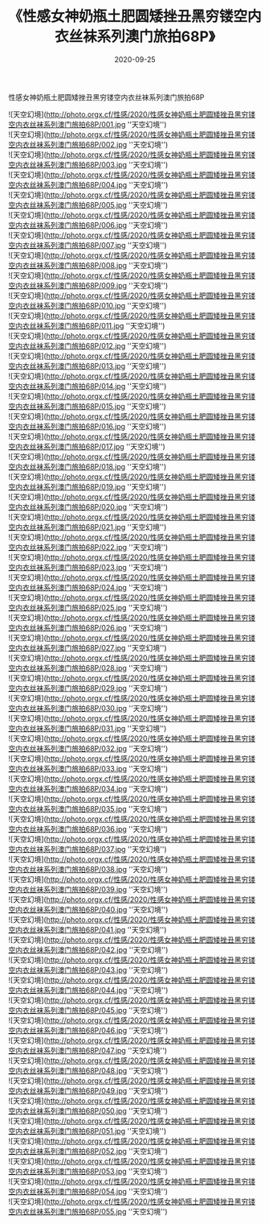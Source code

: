 ﻿---
layout: post
title:  《性感女神奶瓶土肥圆矮挫丑黑穷镂空内衣丝袜系列澳门旅拍68P》
date:   2020-09-25
image: http://photo.orgx.cf/性感/2020/性感女神奶瓶土肥圆矮挫丑黑穷镂空内衣丝袜系列澳门旅拍68P/000.jpg
categories: [美女, 性感, 泳衣]
---

性感女神奶瓶土肥圆矮挫丑黑穷镂空内衣丝袜系列澳门旅拍68P



![天空幻境](http://photo.orgx.cf/性感/2020/性感女神奶瓶土肥圆矮挫丑黑穷镂空内衣丝袜系列澳门旅拍68P/001.jpg ''天空幻境'') <br>
![天空幻境](http://photo.orgx.cf/性感/2020/性感女神奶瓶土肥圆矮挫丑黑穷镂空内衣丝袜系列澳门旅拍68P/002.jpg ''天空幻境'') <br>
![天空幻境](http://photo.orgx.cf/性感/2020/性感女神奶瓶土肥圆矮挫丑黑穷镂空内衣丝袜系列澳门旅拍68P/003.jpg ''天空幻境'') <br>
![天空幻境](http://photo.orgx.cf/性感/2020/性感女神奶瓶土肥圆矮挫丑黑穷镂空内衣丝袜系列澳门旅拍68P/004.jpg ''天空幻境'') <br>
![天空幻境](http://photo.orgx.cf/性感/2020/性感女神奶瓶土肥圆矮挫丑黑穷镂空内衣丝袜系列澳门旅拍68P/005.jpg ''天空幻境'') <br>
![天空幻境](http://photo.orgx.cf/性感/2020/性感女神奶瓶土肥圆矮挫丑黑穷镂空内衣丝袜系列澳门旅拍68P/006.jpg ''天空幻境'') <br>
![天空幻境](http://photo.orgx.cf/性感/2020/性感女神奶瓶土肥圆矮挫丑黑穷镂空内衣丝袜系列澳门旅拍68P/007.jpg ''天空幻境'') <br>
![天空幻境](http://photo.orgx.cf/性感/2020/性感女神奶瓶土肥圆矮挫丑黑穷镂空内衣丝袜系列澳门旅拍68P/008.jpg ''天空幻境'') <br>
![天空幻境](http://photo.orgx.cf/性感/2020/性感女神奶瓶土肥圆矮挫丑黑穷镂空内衣丝袜系列澳门旅拍68P/009.jpg ''天空幻境'') <br>
![天空幻境](http://photo.orgx.cf/性感/2020/性感女神奶瓶土肥圆矮挫丑黑穷镂空内衣丝袜系列澳门旅拍68P/010.jpg ''天空幻境'') <br>
![天空幻境](http://photo.orgx.cf/性感/2020/性感女神奶瓶土肥圆矮挫丑黑穷镂空内衣丝袜系列澳门旅拍68P/011.jpg ''天空幻境'') <br>
![天空幻境](http://photo.orgx.cf/性感/2020/性感女神奶瓶土肥圆矮挫丑黑穷镂空内衣丝袜系列澳门旅拍68P/012.jpg ''天空幻境'') <br>
![天空幻境](http://photo.orgx.cf/性感/2020/性感女神奶瓶土肥圆矮挫丑黑穷镂空内衣丝袜系列澳门旅拍68P/013.jpg ''天空幻境'') <br>
![天空幻境](http://photo.orgx.cf/性感/2020/性感女神奶瓶土肥圆矮挫丑黑穷镂空内衣丝袜系列澳门旅拍68P/014.jpg ''天空幻境'') <br>
![天空幻境](http://photo.orgx.cf/性感/2020/性感女神奶瓶土肥圆矮挫丑黑穷镂空内衣丝袜系列澳门旅拍68P/015.jpg ''天空幻境'') <br>
![天空幻境](http://photo.orgx.cf/性感/2020/性感女神奶瓶土肥圆矮挫丑黑穷镂空内衣丝袜系列澳门旅拍68P/016.jpg ''天空幻境'') <br>
![天空幻境](http://photo.orgx.cf/性感/2020/性感女神奶瓶土肥圆矮挫丑黑穷镂空内衣丝袜系列澳门旅拍68P/017.jpg ''天空幻境'') <br>
![天空幻境](http://photo.orgx.cf/性感/2020/性感女神奶瓶土肥圆矮挫丑黑穷镂空内衣丝袜系列澳门旅拍68P/018.jpg ''天空幻境'') <br>
![天空幻境](http://photo.orgx.cf/性感/2020/性感女神奶瓶土肥圆矮挫丑黑穷镂空内衣丝袜系列澳门旅拍68P/019.jpg ''天空幻境'') <br>
![天空幻境](http://photo.orgx.cf/性感/2020/性感女神奶瓶土肥圆矮挫丑黑穷镂空内衣丝袜系列澳门旅拍68P/020.jpg ''天空幻境'') <br>
![天空幻境](http://photo.orgx.cf/性感/2020/性感女神奶瓶土肥圆矮挫丑黑穷镂空内衣丝袜系列澳门旅拍68P/021.jpg ''天空幻境'') <br>
![天空幻境](http://photo.orgx.cf/性感/2020/性感女神奶瓶土肥圆矮挫丑黑穷镂空内衣丝袜系列澳门旅拍68P/022.jpg ''天空幻境'') <br>
![天空幻境](http://photo.orgx.cf/性感/2020/性感女神奶瓶土肥圆矮挫丑黑穷镂空内衣丝袜系列澳门旅拍68P/023.jpg ''天空幻境'') <br>
![天空幻境](http://photo.orgx.cf/性感/2020/性感女神奶瓶土肥圆矮挫丑黑穷镂空内衣丝袜系列澳门旅拍68P/024.jpg ''天空幻境'') <br>
![天空幻境](http://photo.orgx.cf/性感/2020/性感女神奶瓶土肥圆矮挫丑黑穷镂空内衣丝袜系列澳门旅拍68P/025.jpg ''天空幻境'') <br>
![天空幻境](http://photo.orgx.cf/性感/2020/性感女神奶瓶土肥圆矮挫丑黑穷镂空内衣丝袜系列澳门旅拍68P/026.jpg ''天空幻境'') <br>
![天空幻境](http://photo.orgx.cf/性感/2020/性感女神奶瓶土肥圆矮挫丑黑穷镂空内衣丝袜系列澳门旅拍68P/027.jpg ''天空幻境'') <br>
![天空幻境](http://photo.orgx.cf/性感/2020/性感女神奶瓶土肥圆矮挫丑黑穷镂空内衣丝袜系列澳门旅拍68P/028.jpg ''天空幻境'') <br>
![天空幻境](http://photo.orgx.cf/性感/2020/性感女神奶瓶土肥圆矮挫丑黑穷镂空内衣丝袜系列澳门旅拍68P/029.jpg ''天空幻境'') <br>
![天空幻境](http://photo.orgx.cf/性感/2020/性感女神奶瓶土肥圆矮挫丑黑穷镂空内衣丝袜系列澳门旅拍68P/030.jpg ''天空幻境'') <br>
![天空幻境](http://photo.orgx.cf/性感/2020/性感女神奶瓶土肥圆矮挫丑黑穷镂空内衣丝袜系列澳门旅拍68P/031.jpg ''天空幻境'') <br>
![天空幻境](http://photo.orgx.cf/性感/2020/性感女神奶瓶土肥圆矮挫丑黑穷镂空内衣丝袜系列澳门旅拍68P/032.jpg ''天空幻境'') <br>
![天空幻境](http://photo.orgx.cf/性感/2020/性感女神奶瓶土肥圆矮挫丑黑穷镂空内衣丝袜系列澳门旅拍68P/033.jpg ''天空幻境'') <br>
![天空幻境](http://photo.orgx.cf/性感/2020/性感女神奶瓶土肥圆矮挫丑黑穷镂空内衣丝袜系列澳门旅拍68P/034.jpg ''天空幻境'') <br>
![天空幻境](http://photo.orgx.cf/性感/2020/性感女神奶瓶土肥圆矮挫丑黑穷镂空内衣丝袜系列澳门旅拍68P/035.jpg ''天空幻境'') <br>
![天空幻境](http://photo.orgx.cf/性感/2020/性感女神奶瓶土肥圆矮挫丑黑穷镂空内衣丝袜系列澳门旅拍68P/036.jpg ''天空幻境'') <br>
![天空幻境](http://photo.orgx.cf/性感/2020/性感女神奶瓶土肥圆矮挫丑黑穷镂空内衣丝袜系列澳门旅拍68P/037.jpg ''天空幻境'') <br>
![天空幻境](http://photo.orgx.cf/性感/2020/性感女神奶瓶土肥圆矮挫丑黑穷镂空内衣丝袜系列澳门旅拍68P/038.jpg ''天空幻境'') <br>
![天空幻境](http://photo.orgx.cf/性感/2020/性感女神奶瓶土肥圆矮挫丑黑穷镂空内衣丝袜系列澳门旅拍68P/039.jpg ''天空幻境'') <br>
![天空幻境](http://photo.orgx.cf/性感/2020/性感女神奶瓶土肥圆矮挫丑黑穷镂空内衣丝袜系列澳门旅拍68P/040.jpg ''天空幻境'') <br>
![天空幻境](http://photo.orgx.cf/性感/2020/性感女神奶瓶土肥圆矮挫丑黑穷镂空内衣丝袜系列澳门旅拍68P/041.jpg ''天空幻境'') <br>
![天空幻境](http://photo.orgx.cf/性感/2020/性感女神奶瓶土肥圆矮挫丑黑穷镂空内衣丝袜系列澳门旅拍68P/042.jpg ''天空幻境'') <br>
![天空幻境](http://photo.orgx.cf/性感/2020/性感女神奶瓶土肥圆矮挫丑黑穷镂空内衣丝袜系列澳门旅拍68P/043.jpg ''天空幻境'') <br>
![天空幻境](http://photo.orgx.cf/性感/2020/性感女神奶瓶土肥圆矮挫丑黑穷镂空内衣丝袜系列澳门旅拍68P/044.jpg ''天空幻境'') <br>
![天空幻境](http://photo.orgx.cf/性感/2020/性感女神奶瓶土肥圆矮挫丑黑穷镂空内衣丝袜系列澳门旅拍68P/045.jpg ''天空幻境'') <br>
![天空幻境](http://photo.orgx.cf/性感/2020/性感女神奶瓶土肥圆矮挫丑黑穷镂空内衣丝袜系列澳门旅拍68P/046.jpg ''天空幻境'') <br>
![天空幻境](http://photo.orgx.cf/性感/2020/性感女神奶瓶土肥圆矮挫丑黑穷镂空内衣丝袜系列澳门旅拍68P/047.jpg ''天空幻境'') <br>
![天空幻境](http://photo.orgx.cf/性感/2020/性感女神奶瓶土肥圆矮挫丑黑穷镂空内衣丝袜系列澳门旅拍68P/048.jpg ''天空幻境'') <br>
![天空幻境](http://photo.orgx.cf/性感/2020/性感女神奶瓶土肥圆矮挫丑黑穷镂空内衣丝袜系列澳门旅拍68P/049.jpg ''天空幻境'') <br>
![天空幻境](http://photo.orgx.cf/性感/2020/性感女神奶瓶土肥圆矮挫丑黑穷镂空内衣丝袜系列澳门旅拍68P/050.jpg ''天空幻境'') <br>
![天空幻境](http://photo.orgx.cf/性感/2020/性感女神奶瓶土肥圆矮挫丑黑穷镂空内衣丝袜系列澳门旅拍68P/051.jpg ''天空幻境'') <br>
![天空幻境](http://photo.orgx.cf/性感/2020/性感女神奶瓶土肥圆矮挫丑黑穷镂空内衣丝袜系列澳门旅拍68P/052.jpg ''天空幻境'') <br>
![天空幻境](http://photo.orgx.cf/性感/2020/性感女神奶瓶土肥圆矮挫丑黑穷镂空内衣丝袜系列澳门旅拍68P/053.jpg ''天空幻境'') <br>
![天空幻境](http://photo.orgx.cf/性感/2020/性感女神奶瓶土肥圆矮挫丑黑穷镂空内衣丝袜系列澳门旅拍68P/054.jpg ''天空幻境'') <br>
![天空幻境](http://photo.orgx.cf/性感/2020/性感女神奶瓶土肥圆矮挫丑黑穷镂空内衣丝袜系列澳门旅拍68P/055.jpg ''天空幻境'') <br>